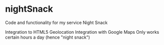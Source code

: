 # nightSnack
Code and functionality for my service Night Snack

Integration to HTML5 Geolocation
Integration with Google Maps
Only works certain hours a day (hence "night snack")
